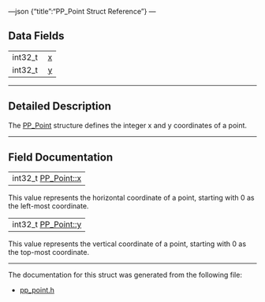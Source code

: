 —json {“title”:“PP\_Point Struct Reference”} —

Data Fields
-----------

<table><tbody><tr class="odd"><td style="text-align: right;">int32_t </td><td><a href="/docs/native-client/pepper_beta/c/struct_p_p___point#a563cc77d7d3154cbb60bc95f0607a5e4" class="el">x</a></td></tr><tr class="even"><td style="text-align: right;">int32_t </td><td><a href="/docs/native-client/pepper_beta/c/struct_p_p___point#a93087f8866bb309f9d69e1ae5d40e852" class="el">y</a></td></tr></tbody></table>

------------------------------------------------------------------------

<span id="details" class="anchor" style="margin: 0;"></span>

Detailed Description
--------------------

The <a href="/docs/native-client/pepper_beta/c/struct_p_p___point/" class="el" title="The PP_Point structure defines the integer x and y coordinates of a point.">PP_Point</a> structure defines the integer x and y coordinates of a point.

------------------------------------------------------------------------

Field Documentation
-------------------

<span id="a563cc77d7d3154cbb60bc95f0607a5e4" class="anchor" style="margin: 0;"></span>

<table><tbody><tr class="odd"><td>int32_t <a href="/docs/native-client/pepper_beta/c/struct_p_p___point#a563cc77d7d3154cbb60bc95f0607a5e4" class="el">PP_Point::x</a></td></tr></tbody></table>

This value represents the horizontal coordinate of a point, starting with 0 as the left-most coordinate.

<span id="a93087f8866bb309f9d69e1ae5d40e852" class="anchor" style="margin: 0;"></span>

<table><tbody><tr class="odd"><td>int32_t <a href="/docs/native-client/pepper_beta/c/struct_p_p___point#a93087f8866bb309f9d69e1ae5d40e852" class="el">PP_Point::y</a></td></tr></tbody></table>

This value represents the vertical coordinate of a point, starting with 0 as the top-most coordinate.

------------------------------------------------------------------------

The documentation for this struct was generated from the following file:

-   <a href="/docs/native-client/pepper_beta/c/pp__point_8h/" class="el">pp_point.h</a>
